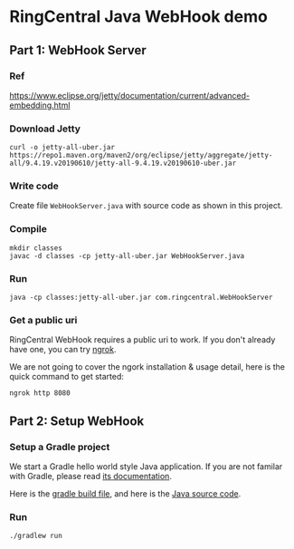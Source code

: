 # RingCentral Java WebHook demo

## Part 1: WebHook Server

### Ref

https://www.eclipse.org/jetty/documentation/current/advanced-embedding.html

### Download Jetty

```
curl -o jetty-all-uber.jar https://repo1.maven.org/maven2/org/eclipse/jetty/aggregate/jetty-all/9.4.19.v20190610/jetty-all-9.4.19.v20190610-uber.jar
```

### Write code

Create file `WebHookServer.java` with source code as shown in this project.

### Compile

```
mkdir classes
javac -d classes -cp jetty-all-uber.jar WebHookServer.java
```

### Run

```
java -cp classes:jetty-all-uber.jar com.ringcentral.WebHookServer
```

### Get a public uri

RingCentral WebHook requires a public uri to work. If you don't already have one, you can try [ngrok](https://ngrok.com/download).

We are not going to cover the ngork installation & usage detail, here is the quick command to get started:

```
ngrok http 8080
```


## Part 2: Setup WebHook

### Setup a Gradle project

We start a Gradle hello world style Java application. If you are not familar with Gradle, please read [its documentation](https://docs.gradle.org/current/userguide/building_java_projects.html#introduction).

Here is the [gradle build file](./build.gradle), and here is the [Java source code](./src/main/java/com/ringcentral/SetupWebHook.java).



### Run

```
./gradlew run
```
